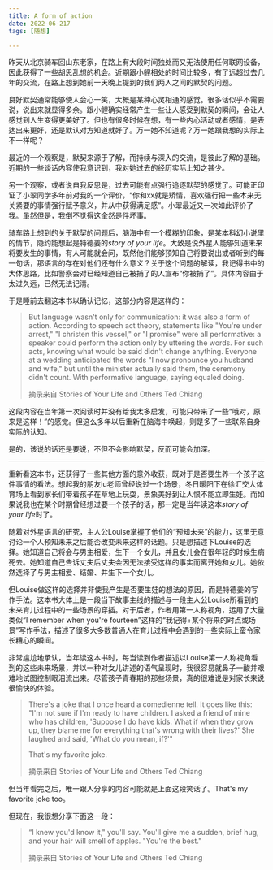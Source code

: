 ```yaml
---
title: A form of action
date: 2022-06-217
tags: [随想]

---
```


昨天从北京骑车回山东老家，在路上有大段时间独处而又无法使用任何联网设备，因此获得了一些胡思乱想的机会。近期跟小鲤相处的时间比较多，有了远超过去几年的交流，在路上想到她前一天晚上提到的我们两人之间的默契的问题。

良好默契通常能够使人会心一笑，大概是某种心灵相通的感觉。很多话似乎不需要说，说出来就显得多余。跟小鲤确实经常产生一些让人感受到默契的瞬间，会让人感觉到人生变得更美好了。但也有很多时候在想，有一些内心活动或者感情，是表达出来更好，还是默认对方知道就好了。万一她不知道呢？万一她跟我想的实际上不一样呢？

最近的一个观察是，默契来源于了解，而持续与深入的交流，是彼此了解的基础。近期的一些谈话内容使我意识到，我对她过去的经历实际上知之甚少。

另一个观察，或者说自我反思是，过去可能有点强行追逐默契的感觉了。可能正印证了小翠同学多年前对我的一个评价，“你和xx就是矫情，喜欢强行把一些本来无关紧要的事情强行赋予意义，并从中获得满足感”。小翠最近又一次如此评价了我。虽然但是，我倒不觉得这全然是件坏事。

骑车路上想到的关于默契的问题后，脑海中有一个模糊的印象，是某本科幻小说里的情节，隐约能想起是特德姜的*story of your life*。大致是说外星人能够知道未来将要发生的事情，有人可能就会问，既然他们能够预知自己将要说出或者听到的每一句话，那语言的存在对他们还有什么意义？关于这个问题的解读，我记得书中的大体思路，比如警察会对已经知道自己被捕了的人宣布“你被捕了”。具体内容由于太过久远，已然无法记清。

于是睡前去翻这本书以确认记忆，这部分内容是这样的：

> But language wasn't only for communication: it was also a form of action. According to speech act theory, statements like "You're under arrest," "I christen this vessel," or "I promise" were all performative: a speaker could perform the action only by uttering the words. For such acts, knowing what would be said didn't change anything. Everyone at a wedding anticipated the words "I now pronounce you husband and wife," but until the minister actually said them, the ceremony didn't count. With performative language, saying equaled doing.
>
> 摘录来自
> Stories of Your Life and Others
> Ted Chiang

这段内容在当年第一次阅读时并没有给我太多启发，可能只带来了一些“哦对，原来是这样！”的感觉。但这么多年以后重新在脑海中唤起，则是多了一些联系自身实际的认知。

是的，该说的话还是要说，不但不会影响默契，反而可能会加深。

---

重新看这本书，还获得了一些其他方面的意外收获，既对于是否要生养一个孩子这件事情的看法。想起我的朋友lu老师曾经说过一个场景，冬日暖阳下在徐汇交大体育场上看到家长们带着孩子在草地上玩耍，景象美好到让人恨不能立即生娃。而如果说我也在某个时期曾经想过要一个孩子的话，那一定是当年读这本*story of your life*时了。

随着对外星语言的研究，主人公Louise掌握了他们的“预知未来”的能力，这里无意讨论一个人预知未来之后能否改变未来这样的话题。只是想描述下Louise的选择。她知道自己将会与男主相爱，生下一个女儿，并且女儿会在很年轻的时候生病死去。她知道自己告诉丈夫后丈夫会因无法接受这样的事实而离开她和女儿。她依然选择了与男主相爱、结婚、并生下一个女儿。

但Louise做这样的选择并非使我产生是否要生娃的想法的原因，而是特德姜的写作手法。这本书大体上是一段当下故事主线的描述与一段主人公Louise所看到的未来育儿过程中的一些场景的穿插。对于后者，作者用第一人称视角，运用了大量类似“I remember when you're fourteen”这样的“我记得+某个将来的时点或场景”写作手法，描述了很多大多数普通人在育儿过程中会遇到的一些实际上蛮令家长糟心的瞬间。

非常尴尬地承认，当年读这本书时，每当读到作者描述以Louise第一人称视角看到的这些未来场景，并以一种对女儿讲述的语气呈现时，我很容易就鼻子一酸并艰难地试图控制眼泪流出来。尽管孩子青春期的那些场景，真的很难说是对家长来说很愉快的体验。

> There's a joke that I once heard a comedienne tell. It goes like this: "I'm not sure if I'm ready to have children. I asked a friend of mine who has children, 'Suppose I do have kids. What if when they grow up, they blame me for everything that's wrong with their lives?' She laughed and said, 'What do you mean, if?'"
>
> That's my favorite joke.
>
> 摘录来自
> Stories of Your Life and Others
> Ted Chiang

但当年看完之后，唯一跟人分享的内容可能就是上面这段笑话了。That's my favorite joke too。

但现在，我很想分享下面这一段：

> “I knew you'd know it," you'll say. You'll give me a sudden, brief hug, and your hair will smell of apples. "You're the best."
>
> 摘录来自
> Stories of Your Life and Others
> Ted Chiang
